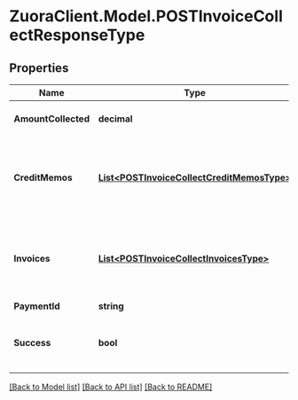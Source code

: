 # ZuoraClient.Model.POSTInvoiceCollectResponseType

## Properties

Name | Type | Description | Notes
------------ | ------------- | ------------- | -------------
**AmountCollected** | **decimal** | Payment amount applied.  | [optional] 
**CreditMemos** | [**List&lt;POSTInvoiceCollectCreditMemosType&gt;**](POSTInvoiceCollectCreditMemosType.md) | Information on one or more credit memos associated with this operation.  | [optional] 
**Invoices** | [**List&lt;POSTInvoiceCollectInvoicesType&gt;**](POSTInvoiceCollectInvoicesType.md) | Information on one or more invoices associated with this operation.  | [optional] 
**PaymentId** | **string** | Payment ID.  | [optional] 
**Success** | **bool** | Returns &#x60;true&#x60; if the request was processed successfully.  | [optional] 

[[Back to Model list]](../README.md#documentation-for-models) [[Back to API list]](../README.md#documentation-for-api-endpoints) [[Back to README]](../README.md)

